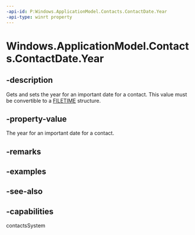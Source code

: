 ```yaml
---
-api-id: P:Windows.ApplicationModel.Contacts.ContactDate.Year
-api-type: winrt property
---
```


<!-- Property syntax
public Windows.Foundation.IReference<int> Year { get;  set; }
-->

# Windows.ApplicationModel.Contacts.ContactDate.Year

## -description
Gets and sets the year for an important date for a contact. This value must be convertible to a [FILETIME](https://docs.microsoft.com/windows/desktop/api/minwinbase/ns-minwinbase-filetime) structure.

## -property-value
The year for an important date for a contact.

## -remarks

## -examples

## -see-also

## -capabilities
contactsSystem
